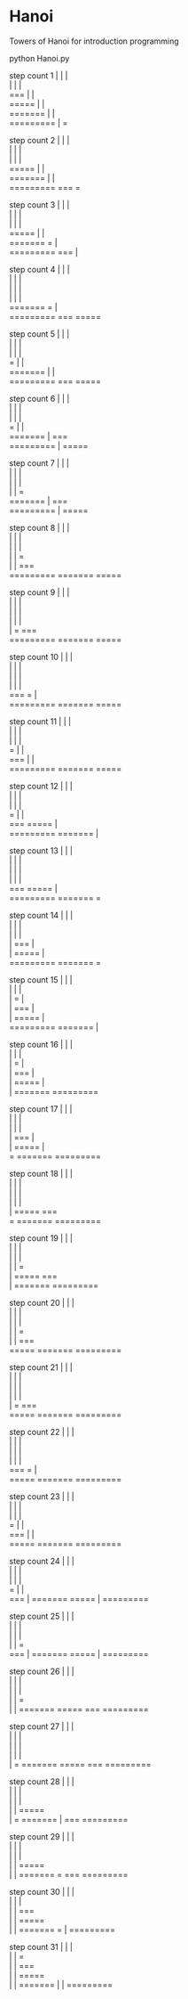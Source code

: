 Hanoi
=====

Towers of Hanoi for introduction programming

python Hanoi.py

step count 1
    |    	    |    	    |    
    |    	    |    	    |    
   ===   	    |    	    |    
  =====  	    |    	    |    
 ======= 	    |    	    |    
=========	    |    	    =    

step count 2
    |    	    |    	    |    
    |    	    |    	    |    
    |    	    |    	    |    
  =====  	    |    	    |    
 ======= 	    |    	    |    
=========	   ===   	    =    

step count 3
    |    	    |    	    |    
    |    	    |    	    |    
    |    	    |    	    |    
  =====  	    |    	    |    
 ======= 	    =    	    |    
=========	   ===   	    |    

step count 4
    |    	    |    	    |    
    |    	    |    	    |    
    |    	    |    	    |    
    |    	    |    	    |    
 ======= 	    =    	    |    
=========	   ===   	  =====  

step count 5
    |    	    |    	    |    
    |    	    |    	    |    
    |    	    |    	    |    
    =    	    |    	    |    
 ======= 	    |    	    |    
=========	   ===   	  =====  

step count 6
    |    	    |    	    |    
    |    	    |    	    |    
    |    	    |    	    |    
    =    	    |    	    |    
 ======= 	    |    	   ===   
=========	    |    	  =====  

step count 7
    |    	    |    	    |    
    |    	    |    	    |    
    |    	    |    	    |    
    |    	    |    	    =    
 ======= 	    |    	   ===   
=========	    |    	  =====  

step count 8
    |    	    |    	    |    
    |    	    |    	    |    
    |    	    |    	    |    
    |    	    |    	    =    
    |    	    |    	   ===   
=========	 ======= 	  =====  

step count 9
    |    	    |    	    |    
    |    	    |    	    |    
    |    	    |    	    |    
    |    	    |    	    |    
    |    	    =    	   ===   
=========	 ======= 	  =====  

step count 10
    |    	    |    	    |    
    |    	    |    	    |    
    |    	    |    	    |    
    |    	    |    	    |    
   ===   	    =    	    |    
=========	 ======= 	  =====  

step count 11
    |    	    |    	    |    
    |    	    |    	    |    
    |    	    |    	    |    
    =    	    |    	    |    
   ===   	    |    	    |    
=========	 ======= 	  =====  

step count 12
    |    	    |    	    |    
    |    	    |    	    |    
    |    	    |    	    |    
    =    	    |    	    |    
   ===   	  =====  	    |    
=========	 ======= 	    |    

step count 13
    |    	    |    	    |    
    |    	    |    	    |    
    |    	    |    	    |    
    |    	    |    	    |    
   ===   	  =====  	    |    
=========	 ======= 	    =    

step count 14
    |    	    |    	    |    
    |    	    |    	    |    
    |    	    |    	    |    
    |    	   ===   	    |    
    |    	  =====  	    |    
=========	 ======= 	    =    

step count 15
    |    	    |    	    |    
    |    	    |    	    |    
    |    	    =    	    |    
    |    	   ===   	    |    
    |    	  =====  	    |    
=========	 ======= 	    |    

step count 16
    |    	    |    	    |    
    |    	    |    	    |    
    |    	    =    	    |    
    |    	   ===   	    |    
    |    	  =====  	    |    
    |    	 ======= 	=========

step count 17
    |    	    |    	    |    
    |    	    |    	    |    
    |    	    |    	    |    
    |    	   ===   	    |    
    |    	  =====  	    |    
    =    	 ======= 	=========

step count 18
    |    	    |    	    |    
    |    	    |    	    |    
    |    	    |    	    |    
    |    	    |    	    |    
    |    	  =====  	   ===   
    =    	 ======= 	=========

step count 19
    |    	    |    	    |    
    |    	    |    	    |    
    |    	    |    	    |    
    |    	    |    	    =    
    |    	  =====  	   ===   
    |    	 ======= 	=========

step count 20
    |    	    |    	    |    
    |    	    |    	    |    
    |    	    |    	    |    
    |    	    |    	    =    
    |    	    |    	   ===   
  =====  	 ======= 	=========

step count 21
    |    	    |    	    |    
    |    	    |    	    |    
    |    	    |    	    |    
    |    	    |    	    |    
    |    	    =    	   ===   
  =====  	 ======= 	=========

step count 22
    |    	    |    	    |    
    |    	    |    	    |    
    |    	    |    	    |    
    |    	    |    	    |    
   ===   	    =    	    |    
  =====  	 ======= 	=========

step count 23
    |    	    |    	    |    
    |    	    |    	    |    
    |    	    |    	    |    
    =    	    |    	    |    
   ===   	    |    	    |    
  =====  	 ======= 	=========

step count 24
    |    	    |    	    |    
    |    	    |    	    |    
    |    	    |    	    |    
    =    	    |    	    |    
   ===   	    |    	 ======= 
  =====  	    |    	=========

step count 25
    |    	    |    	    |    
    |    	    |    	    |    
    |    	    |    	    |    
    |    	    |    	    =    
   ===   	    |    	 ======= 
  =====  	    |    	=========

step count 26
    |    	    |    	    |    
    |    	    |    	    |    
    |    	    |    	    |    
    |    	    |    	    =    
    |    	    |    	 ======= 
  =====  	   ===   	=========

step count 27
    |    	    |    	    |    
    |    	    |    	    |    
    |    	    |    	    |    
    |    	    |    	    |    
    |    	    =    	 ======= 
  =====  	   ===   	=========

step count 28
    |    	    |    	    |    
    |    	    |    	    |    
    |    	    |    	    |    
    |    	    |    	  =====  
    |    	    =    	 ======= 
    |    	   ===   	=========

step count 29
    |    	    |    	    |    
    |    	    |    	    |    
    |    	    |    	    |    
    |    	    |    	  =====  
    |    	    |    	 ======= 
    =    	   ===   	=========

step count 30
    |    	    |    	    |    
    |    	    |    	    |    
    |    	    |    	   ===   
    |    	    |    	  =====  
    |    	    |    	 ======= 
    =    	    |    	=========

step count 31
    |    	    |    	    |    
    |    	    |    	    =    
    |    	    |    	   ===   
    |    	    |    	  =====  
    |    	    |    	 ======= 
    |    	    |    	=========

